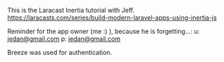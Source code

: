 This is the Laracast Inertia tutorial with Jeff.
https://laracasts.com/series/build-modern-laravel-apps-using-inertia-js


Reminder for the app owner (me :) ), because he is forgetting...:
u: jedan@gmail.com
p: jedan@gmail.com

Breeze was used for authentication.
